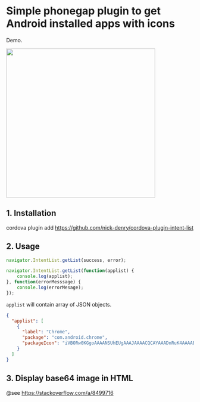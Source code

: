 # Simple phonegap plugin to get Android installed apps with icons

Demo.

<img src="https://user-images.githubusercontent.com/1450983/55368734-1c9c2e00-54fc-11e9-9651-309c5a94399a.png" width="auto" height="400" />

## 1. Installation

cordova plugin add https://github.com/nick-denry/cordova-plugin-intent-list

## 2. Usage

```js
navigator.IntentList.getList(success, error);
```

```js
navigator.IntentList.getList(function(applist) {
    console.log(applist);    
}, function(errorMesssage) {
    console.log(errorMesage);
});
```

`applist` will contain array of JSON objects.

```json
{
  "applist": [
    {
      "label": "Chrome",
      "package": "com.android.chrome",
      "packageIcon": "iVBORw0KGgoAAAANSUhEUgAAAJAAAACQCAYAAADnRuK4AAAABHNCSVQICAgIfAhkiAAAIABJREF..."
    }
  ]
}
```

## 3. Display base64 image in HTML

@see https://stackoverflow.com/a/8499716

